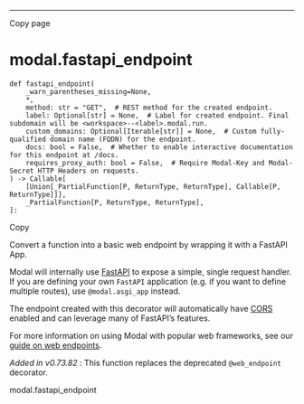 * * *

Copy page

# modal.fastapi_endpoint

    def fastapi_endpoint(
        _warn_parentheses_missing=None,
        *,
        method: str = "GET",  # REST method for the created endpoint.
        label: Optional[str] = None,  # Label for created endpoint. Final subdomain will be <workspace>--<label>.modal.run.
        custom_domains: Optional[Iterable[str]] = None,  # Custom fully-qualified domain name (FQDN) for the endpoint.
        docs: bool = False,  # Whether to enable interactive documentation for this endpoint at /docs.
        requires_proxy_auth: bool = False,  # Require Modal-Key and Modal-Secret HTTP Headers on requests.
    ) -> Callable[
        [Union[_PartialFunction[P, ReturnType, ReturnType], Callable[P, ReturnType]]],
        _PartialFunction[P, ReturnType, ReturnType],
    ]:

Copy

Convert a function into a basic web endpoint by wrapping it with a FastAPI
App.

Modal will internally use [FastAPI](https://fastapi.tiangolo.com/) to expose a
simple, single request handler. If you are defining your own `FastAPI`
application (e.g. if you want to define multiple routes), use
`@modal.asgi_app` instead.

The endpoint created with this decorator will automatically have
[CORS](https://developer.mozilla.org/en-US/docs/Web/HTTP/CORS) enabled and can
leverage many of FastAPI’s features.

For more information on using Modal with popular web frameworks, see our
[guide on web endpoints](https://modal.com/docs/guide/webhooks).

_Added in v0.73.82_ : This function replaces the deprecated `@web_endpoint`
decorator.

modal.fastapi_endpoint
